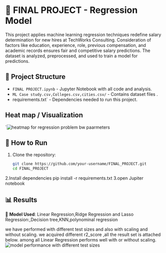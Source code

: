 
# 🧠 FINAL PROJECT - Regression Model

This project applies machine learning regression techniques  redefine salary determination for new hires at TechWorks Consulting. Consideration of factors like education, experience, role, previous compensation, and academic records ensures fair and competitive salary predictions. The dataset is analyzed, preprocessed, and used to train a model for predictions.

## 📂 Project Structure
- `FINAL PROJECT.ipynb` - Jupyter Notebook with all code and analysis.
- `ML Case study.csv,Colleges.csv,cities.csv/` - Contains dataset files .
- requirements.txt` - Dependencies needed to run this project.


## Heat map / Visualization
`![heatmap for regression problem bw paarmeters](https://github.com/user-attachments/assets/b10c3690-21f0-4858-b80f-2fc2ee2636b6)


## 🚀 How to Run
1. Clone the repository:
   ```bash
   git clone https://github.com/your-username/FINAL_PROJECT.git
   cd FINAL_PROJECT
2.Install dependencies
  pip install -r requirements.txt
3.open Jupiter notebook
  
## 📊 Results

🔹 **Model Used**: Linear Regression,Ridge Regression and Lasso Regression:,Decision tree,KNN,polynominal regression

we have performed with different test sizes and also with scaling and without scaling.
we acquired different r2_score ,all the result set is attached below.
  among all Linear Regression performs well with or without scaling.
 ![model performance with different test sizes](https://github.com/user-attachments/assets/662da31f-3a98-4f46-ae5a-c851be308f5a)

